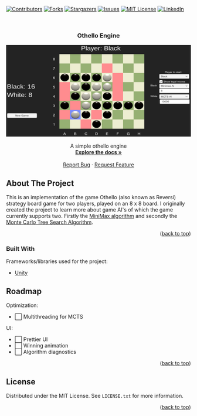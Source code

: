 <div id="top"></div>

[![Contributors][contributors-shield]][contributors-url]
[![Forks][forks-shield]][forks-url]
[![Stargazers][stars-shield]][stars-url]
[![Issues][issues-shield]][issues-url]
[![MIT License][license-shield]][license-url]
[![LinkedIn][linkedin-shield]][linkedin-url]

<!-- PROJECT LOGO -->
<br />
<div align="center">

<h3 align="center">Othello Engine</h3>
  <a href="https://github.com/chrkj/OthelloEngine">
    <img src="/Example.png" width="525" height="250">
  </a>
  <p align="center">
    A simple othello engine
    <br />
    <a href="https://github.com/chrkj/OthelloEngine"><strong>Explore the docs »</strong></a>
    <br />
    <br />
    <a href="https://github.com/chrkj/OthelloEngine/issues">Report Bug</a>
    ·
    <a href="https://github.com/chrkj/OthelloEngine/issues">Request Feature</a>
  </p>
</div>

<!-- ABOUT THE PROJECT -->
## About The Project
This is an implementation of the game Othello (also known as Reversi) strategy board game for two players, played on an 8 x 8 board.
I originally created the project to learn more about game AI's of which the game currently supports two.
Firstly the [MiniMax algorithm](https://en.wikipedia.org/wiki/Minimax) and secondly the [Monte Carlo Tree Search Algorithm](https://en.wikipedia.org/wiki/Monte_Carlo_tree_search).
<p align="right">(<a href="#top">back to top</a>)</p>


### Built With

Frameworks/libraries used for the project:

* [Unity](https://unity.com/)

<!-- ROADMAP -->
## Roadmap

Optimization:
- ⬜ Multithreading for MCTS

UI:
- ⬜ Prettier UI
- ⬜ Winning animation
- ⬜ Algorithm diagnostics

<p align="right">(<a href="#top">back to top</a>)</p>

<!-- LICENSE -->
## License

Distributed under the MIT License. See `LICENSE.txt` for more information.

<p align="right">(<a href="#top">back to top</a>)</p>

<!-- MARKDOWN LINKS & IMAGES -->
[contributors-shield]: https://img.shields.io/github/contributors/chrkj/OthelloEngine.svg?style=for-the-badge
[contributors-url]: https://github.com/chrkj/OthelloEngine/graphs/contributors

[forks-shield]: https://img.shields.io/github/forks/chrkj/OthelloEngine.svg?style=for-the-badge
[forks-url]: https://github.com/chrkj/OthelloEngine/network/members

[stars-shield]: https://img.shields.io/github/stars/chrkj/OthelloEngine.svg?style=for-the-badge
[stars-url]: https://github.com/chrkj/OthelloEngine/stargazers

[issues-shield]: https://img.shields.io/github/issues/chrkj/OthelloEngine.svg?style=for-the-badge
[issues-url]: https://github.com/chrkj/OthelloEngine/issues

[license-shield]: https://img.shields.io/github/license/chrkj/OthelloEngine.svg?style=for-the-badge&
[license-url]: https://github.com/chrkj/OthelloEngine/blob/master/LICENSE


[linkedin-shield]: https://img.shields.io/badge/-LinkedIn-black.svg?style=for-the-badge&logo=linkedin&colorB=555
[linkedin-url]: https://www.linkedin.com/in/christian-kjaer/
